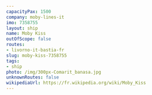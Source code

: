 ```yaml
---
capacityPax: 1500
company: moby-lines-it
imo: 7358755
layout: ship
name: Moby Kiss
outOfScope: false
routes:
- livorno-it-bastia-fr
slug: moby-kiss-7358755
tags:
- ship
photo: /img/300px-Comarit_banasa.jpg
unknownRoutes: false
wikipediaUrl: https://fr.wikipedia.org/wiki/Moby_Kiss
---
```

